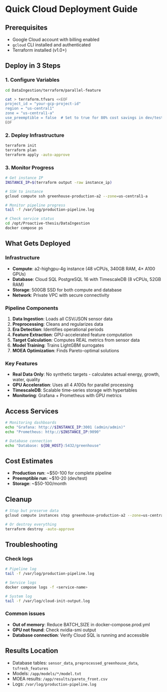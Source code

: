 # Quick Cloud Deployment Guide

## Prerequisites
- Google Cloud account with billing enabled
- `gcloud` CLI installed and authenticated
- Terraform installed (v1.0+)

## Deploy in 3 Steps

### 1. Configure Variables
```bash
cd DataIngestion/terraform/parallel-feature

cat > terraform.tfvars <<EOF
project_id = "your-gcp-project-id"
region = "us-central1"
zone = "us-central1-a"
use_preemptible = false  # Set to true for 80% cost savings in dev/test
EOF
```

### 2. Deploy Infrastructure
```bash
terraform init
terraform plan
terraform apply -auto-approve
```

### 3. Monitor Progress
```bash
# Get instance IP
INSTANCE_IP=$(terraform output -raw instance_ip)

# SSH to instance
gcloud compute ssh greenhouse-production-a2 --zone=us-central1-a

# Monitor pipeline progress
tail -f /var/log/production-pipeline.log

# Check service status
cd /opt/Proactive-thesis/DataIngestion
docker compose ps
```

## What Gets Deployed

### Infrastructure
- **Compute**: a2-highgpu-4g instance (48 vCPUs, 340GB RAM, 4× A100 GPUs)
- **Database**: Cloud SQL PostgreSQL 16 with TimescaleDB (8 vCPUs, 52GB RAM)
- **Storage**: 500GB SSD for both compute and database
- **Network**: Private VPC with secure connectivity

### Pipeline Components
1. **Data Ingestion**: Loads all CSV/JSON sensor data
2. **Preprocessing**: Cleans and regularizes data
3. **Era Detection**: Identifies operational periods
4. **Feature Extraction**: GPU-accelerated feature computation
5. **Target Calculation**: Computes REAL metrics from sensor data
6. **Model Training**: Trains LightGBM surrogates
7. **MOEA Optimization**: Finds Pareto-optimal solutions

### Key Features
- **Real Data Only**: No synthetic targets - calculates actual energy, growth, water, quality
- **GPU Acceleration**: Uses all 4 A100s for parallel processing
- **TimescaleDB**: Scalable time-series storage with hypertables
- **Monitoring**: Grafana + Prometheus with GPU metrics

## Access Services

```bash
# Monitoring dashboards
echo "Grafana: http://$INSTANCE_IP:3001 (admin/admin)"
echo "Prometheus: http://$INSTANCE_IP:9090"

# Database connection
echo "Database: ${DB_HOST}:5432/greenhouse"
```

## Cost Estimates
- **Production run**: ~$50-100 for complete pipeline
- **Preemptible run**: ~$10-20 (dev/test)
- **Storage**: ~$50-100/month

## Cleanup
```bash
# Stop but preserve data
gcloud compute instances stop greenhouse-production-a2 --zone=us-central1-a

# Or destroy everything
terraform destroy -auto-approve
```

## Troubleshooting

### Check logs
```bash
# Pipeline log
tail -f /var/log/production-pipeline.log

# Service logs
docker compose logs -f <service-name>

# System log
tail -f /var/log/cloud-init-output.log
```

### Common issues
- **Out of memory**: Reduce BATCH_SIZE in docker-compose.prod.yml
- **GPU not found**: Check nvidia-smi output
- **Database connection**: Verify Cloud SQL is running and accessible

## Results Location
- Database tables: `sensor_data`, `preprocessed_greenhouse_data`, `tsfresh_features`
- Models: `/app/models/*/model.txt`
- MOEA results: `/app/results/pareto_front.csv`
- Logs: `/var/log/production-pipeline.log`
